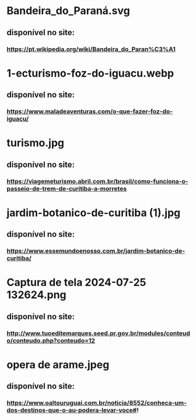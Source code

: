# Bandeira_do_Paraná.svg
## disponível no site:
### https://pt.wikipedia.org/wiki/Bandeira_do_Paran%C3%A1

# 1-ecturismo-foz-do-iguacu.webp
## disponível no site:
### https://www.maladeaventuras.com/o-que-fazer-foz-do-iguacu/

# turismo.jpg
## disponível no site:
### https://viagemeturismo.abril.com.br/brasil/como-funciona-o-passeio-de-trem-de-curitiba-a-morretes

# jardim-botanico-de-curitiba (1).jpg
## disponível no site:
### https://www.essemundoenosso.com.br/jardim-botanico-de-curitiba/

# Captura de tela 2024-07-25 132624.png
## disponível no site:
### http://www.tuoeditemarques.seed.pr.gov.br/modules/conteudo/conteudo.php?conteudo=12

# opera de arame.jpeg
## disponível no site:
### https://www.oaltouruguai.com.br/noticia/8552/conheca-um-dos-destinos-que-o-au-podera-levar-voce#!